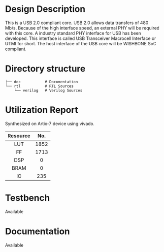 # Design Description

This is a USB 2.0 compliant core. USB 2.0 allows data transfers of 480 Mb/s. Because of the high interface speed, an external PHY will be required with this core. A industry standard PHY interface for USB has been developed. This interface is called USB Transceiver Macrocell Interface or UTMI for short. The host interface of the USB core will be WISHBONE SoC compliant. 

# Directory structure

    ├── doc           # Documentation
    └── rtl           # RTL Sources
        └── verilog   # Verilog Sources

# Utilization Report
Synthesized on Artix-7 device using vivado.

|Resource| No.|
|:---:|:---:|
|LUT|1852|
|FF|1713|
|DSP|0|
|BRAM|0|
|IO|235|

# Testbench
Available

# Documentation
Available
